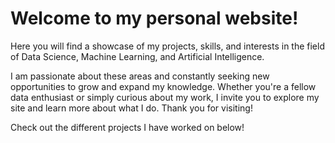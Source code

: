 # Welcome to my personal website! 
Here you will find a showcase of my projects, skills, and interests in the field of Data Science, Machine Learning, and Artificial Intelligence.   

I am passionate about these areas and constantly seeking new opportunities to grow and expand my knowledge. Whether you're a fellow data enthusiast or simply curious about my work, I invite you to explore my site and learn more about what I do. Thank you for visiting!

Check out the different projects I have worked on below!

```{tableofcontents}
```